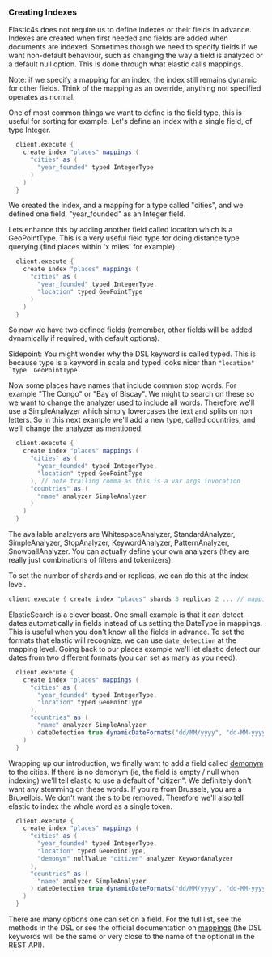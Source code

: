 ### Creating Indexes

Elastic4s does not require us to define indexes or their fields in advance. Indexes are created when first needed and fields are added when documents are indexed.
Sometimes though we need to specify fields if we want non-default behaviour, such as changing the way a field is analyzed or a default null option.
This is done through what elastic calls mappings.

Note: if we specify a mapping for an index, the index still remains dynamic for other fields. Think of the mapping as an override, anything not specified operates as normal.

One of most common things we want to define is the field type, this is useful for sorting for example.
Let's define an index with a single field, of type Integer.

```scala
  client.execute {
    create index "places" mappings (
      "cities" as (
        "year_founded" typed IntegerType
      )
    )
  }
```

We created the index, and a mapping for a type called "cities", and we defined one field, "year_founded" as an Integer field.

Lets enhance this by adding another field called location which is a GeoPointType. This is a very useful field type for doing distance type querying (find places within 'x miles' for example).

```scala
  client.execute {
    create index "places" mappings (
      "cities" as (
        "year_founded" typed IntegerType,
        "location" typed GeoPointType
      )
    )
  }
```

So now we have two defined fields (remember, other fields will be added dynamically if required, with default options).

Sidepoint: You might wonder why the DSL keyword is called typed. This is because type is a keyword in scala and typed looks nicer than ```"location" `type` GeoPointType.```

Now some places have names that include common stop words. For example "The Congo" or "Bay of Biscay".
We might to search on these so we want to change the analyzer used to include all words. Therefore we'll use a SimpleAnalyzer which simply lowercases the text and splits on non letters.
So in this next example we'll add a new type, called countries, and we'll change the analyzer as mentioned.

```scala
  client.execute {
    create index "places" mappings (
      "cities" as (
        "year_founded" typed IntegerType,
        "location" typed GeoPointType
      ), // note trailing comma as this is a var args invocation
      "countries" as (
        "name" analyzer SimpleAnalyzer
      )
    )
  }
```

The available analzyers are WhitespaceAnalyzer, StandardAnalyzer, SimpleAnalyzer, StopAnalyzer, KeywordAnalyzer, PatternAnalyzer, SnowballAnalyzer.
You can actually define your own analyzers (they are really just combinations of filters and tokenizers).

To set the number of shards and or replicas, we can do this at the index level.

```scala
client.execute { create index "places" shards 3 replicas 2 ... // mappings ... }
```

ElasticSearch is a clever beast. One small example is that it can detect dates automatically in fields instead of us
setting the DateType in mappings. This is useful when you don't know all the fields in advance.
To set the formats that elastic will recognize, we can use ```date_detection``` at the mapping level.
Going back to our places example we'll let elastic detect our dates from two different formats (you can set as many as you need).

```scala
  client.execute {
    create index "places" mappings (
      "cities" as (
        "year_founded" typed IntegerType,
        "location" typed GeoPointType
      ),
      "countries" as (
        "name" analyzer SimpleAnalyzer
      ) dateDetection true dynamicDateFormats("dd/MM/yyyy", "dd-MM-yyyy")
    )
  }
```

Wrapping up our introduction, we finally want to add a field called [demonym](http://en.wikipedia.org/wiki/Demonym) to the cities.
If there is no demonym (ie, the field is empty / null when indexing) we'll tell elastic to use a default of "citizen".
We definitely don't want any stemming on these words. If you're from Brussels, you are a Bruxellois. We don't want the s to be removed.
Therefore we'll also tell elastic to index the whole word as a single token.

```scala
  client.execute {
    create index "places" mappings (
      "cities" as (
        "year_founded" typed IntegerType,
        "location" typed GeoPointType,
        "demonym" nullValue "citizen" analyzer KeywordAnalyzer
      ),
      "countries" as (
        "name" analyzer SimpleAnalyzer
      ) dateDetection true dynamicDateFormats("dd/MM/yyyy", "dd-MM-yyyy")
    )
  }
```

There are many options one can set on a field. For the full list, see the methods in the DSL or see the official documentation on [mappings](http://www.elasticsearch.org/guide/en/elasticsearch/reference/current/mapping.html) (the DSL keywords will be the same or very close to the name of the optional in the REST API).
